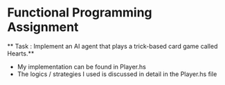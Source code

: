# Functional Programming Assignment
** Task : Implement an AI agent that plays a trick-based card game called Hearts.**    
- My implementation can be found in Player.hs  
- The logics / strategies I used is discussed in detail in the Player.hs file

